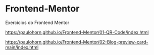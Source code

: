 # Frontend-Mentor
 Exercícios do Frontend Mentor

https://paulohorn.github.io/Frontend-Mentor/01-QR-Code/index.html

https://paulohorn.github.io/Frontend-Mentor/02-Blog-preview-card-main/index.html